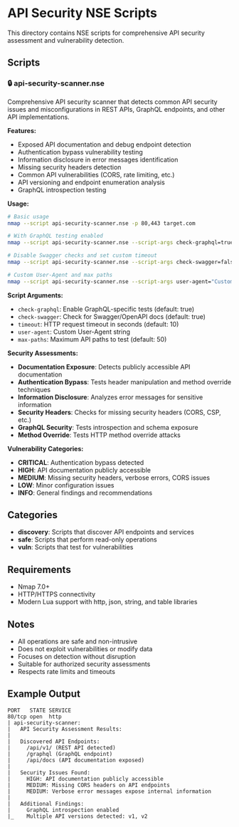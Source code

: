 # API Security NSE Scripts

This directory contains NSE scripts for comprehensive API security assessment and vulnerability detection.

## Scripts

### 🔒 api-security-scanner.nse
Comprehensive API security scanner that detects common API security issues and misconfigurations in REST APIs, GraphQL endpoints, and other API implementations.

**Features:**
- Exposed API documentation and debug endpoint detection
- Authentication bypass vulnerability testing
- Information disclosure in error messages identification
- Missing security headers detection
- Common API vulnerabilities (CORS, rate limiting, etc.)
- API versioning and endpoint enumeration analysis
- GraphQL introspection testing

**Usage:**
```bash
# Basic usage
nmap --script api-security-scanner.nse -p 80,443 target.com

# With GraphQL testing enabled
nmap --script api-security-scanner.nse --script-args check-graphql=true target.com

# Disable Swagger checks and set custom timeout
nmap --script api-security-scanner.nse --script-args check-swagger=false,timeout=15 target.com

# Custom User-Agent and max paths
nmap --script api-security-scanner.nse --script-args user-agent="Custom Scanner",max-paths=100 target.com
```

**Script Arguments:**
- `check-graphql`: Enable GraphQL-specific tests (default: true)
- `check-swagger`: Check for Swagger/OpenAPI docs (default: true)
- `timeout`: HTTP request timeout in seconds (default: 10)
- `user-agent`: Custom User-Agent string
- `max-paths`: Maximum API paths to test (default: 50)

**Security Assessments:**
- **Documentation Exposure**: Detects publicly accessible API documentation
- **Authentication Bypass**: Tests header manipulation and method override techniques
- **Information Disclosure**: Analyzes error messages for sensitive information
- **Security Headers**: Checks for missing security headers (CORS, CSP, etc.)
- **GraphQL Security**: Tests introspection and schema exposure
- **Method Override**: Tests HTTP method override attacks

**Vulnerability Categories:**
- **CRITICAL**: Authentication bypass detected
- **HIGH**: API documentation publicly accessible
- **MEDIUM**: Missing security headers, verbose errors, CORS issues
- **LOW**: Minor configuration issues
- **INFO**: General findings and recommendations

## Categories
- **discovery**: Scripts that discover API endpoints and services
- **safe**: Scripts that perform read-only operations
- **vuln**: Scripts that test for vulnerabilities

## Requirements
- Nmap 7.0+
- HTTP/HTTPS connectivity
- Modern Lua support with http, json, string, and table libraries

## Notes
- All operations are safe and non-intrusive
- Does not exploit vulnerabilities or modify data
- Focuses on detection without disruption
- Suitable for authorized security assessments
- Respects rate limits and timeouts

## Example Output
```
PORT   STATE SERVICE
80/tcp open  http
| api-security-scanner:
|   API Security Assessment Results:
|   
|   Discovered API Endpoints:
|     /api/v1/ (REST API detected)
|     /graphql (GraphQL endpoint)
|     /api/docs (API documentation exposed)
|   
|   Security Issues Found:
|     HIGH: API documentation publicly accessible
|     MEDIUM: Missing CORS headers on API endpoints
|     MEDIUM: Verbose error messages expose internal information
|   
|   Additional Findings:
|     GraphQL introspection enabled
|_    Multiple API versions detected: v1, v2
```